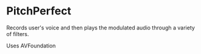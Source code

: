 # PitchPerfect
Records user's voice and then plays the modulated audio through a variety of filters.

Uses AVFoundation
